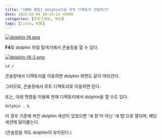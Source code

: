 ```yaml
---
title: "[KDE 꿀팁] dolphin으로 루트 디렉토리 진입하기"
date: 2022-03-04 10:14:14 +0900
categories: [프로그래밍, 메모]
tags: [linux, KDE]
---
```


[![dolphin-f4.png](https://i.postimg.cc/mgdKbtMz/dolphin-f4.png)](https://postimg.cc/Hry6zW6d)

**F4**로 dolphin 파일 탐색기에서 콘솔창을 열 수 있다.



[![dolphin-f4-2.png](https://i.postimg.cc/JhGvtMcT/dolphin-f4-2.png)](https://postimg.cc/McJdFkLR)

```shell
cd /
```

콘솔창에서 디렉토리를 이동하면 dolphin 화면도 같이 따라간다.

그러므로, 콘솔창에서 루트 디렉토리로 이동하면 된다.



또는, 아래 명령을 이용해 현재 디렉토리에서 dolphin을 열 수도 있다.

```shell
dolphin . &
```

이 경우 기존에 켜진 dolphin 세션이 있었으면 '새 창'이 아닌 '새 탭'으로 열리며, 해당 세션에 달라붙는다.

(콘솔창을 꺼도 dolphin이 유지된다.)

